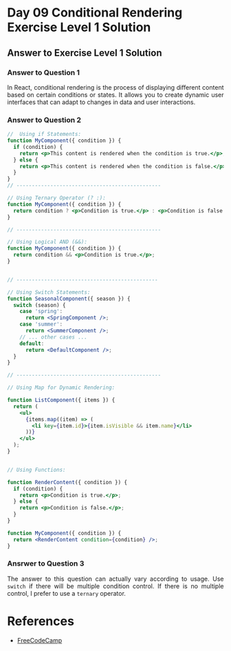 # Day 09 Conditional Rendering Exercise Level 1 Solution
## Answer to Exercise Level 1 Solution
### Answer to Question 1
<p align="justify">In React, conditional rendering is the process of displaying different content based on certain conditions or states. It allows you to create dynamic user interfaces that can adapt to changes in data and user interactions.</p>

### Answer to Question 2
```jsx
//  Using if Statements:
function MyComponent({ condition }) {
  if (condition) {
    return <p>This content is rendered when the condition is true.</p>;
  } else {
    return <p>This content is rendered when the condition is false.</p>;
  }
}
// -----------------------------------------------

// Using Ternary Operator (? :):
function MyComponent({ condition }) {
  return condition ? <p>Condition is true.</p> : <p>Condition is false.</p>;
}

// -----------------------------------------------

// Using Logical AND (&&):
function MyComponent({ condition }) {
  return condition && <p>Condition is true.</p>;
}


// ----------------------------------------------

// Using Switch Statements:
function SeasonalComponent({ season }) {
  switch (season) {
    case 'spring':
      return <SpringComponent />;
    case 'summer':
      return <SummerComponent />;
    // ... other cases ...
    default:
      return <DefaultComponent />;
  }
}

// -----------------------------------------------

// Using Map for Dynamic Rendering:

function ListComponent({ items }) {
  return (
    <ul>
      {items.map((item) => (
        <li key={item.id}>{item.isVisible && item.name}</li>
      ))}
    </ul>
  );
}


// Using Functions:

function RenderContent({ condition }) {
  if (condition) {
    return <p>Condition is true.</p>;
  } else {
    return <p>Condition is false.</p>;
  }
}

function MyComponent({ condition }) {
  return <RenderContent condition={condition} />;
}
```

### Ansrwer to Question 3

<p align="justify">The answer to this question can actually vary according to usage. Use <code>switch</code> if there will be multiple condition control. If there is no multiple control, I prefer to use a  <code>ternary</code> operator.</p>

# References
- [FreeCodeCamp](https://www.freecodecamp.org/news/react-conditional-rendering)
